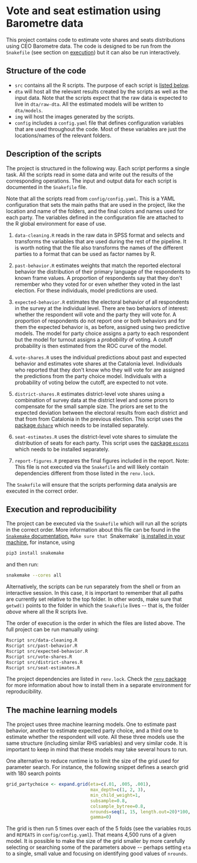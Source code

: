 # Vote and seat estimation using Barometre data

This project contains code to estimate vote shares and seats
distributions using CEO Barometre data. The code is designed to be run
from the `Snakefile` (see section on [execution](#execution)) but it
can also be run interactively.

## Structure of the code

- `src` contains all the R scripts. The purpose of each script is
  [listed below](#description-of-the-scripts).
- `dta` will host all the relevant results created by the scripts as
  well as the input data. Note that the scripts expect that the raw
  data is expected to live in `dta/raw-dta`. All the estimated models
  will be written to `dta/models`.
- `img` will host the images generated by the scripts. 
- `config` includes a `config.yaml` file that defines configuration
  variables that are used throughout the code. Most of these variables
  are just the locations/names of the relevant folders. 
  
## Description of the scripts

The project is structured in the following way. Each script performs a
single task. All the scripts read in some data and write out the
results of the corresponding operations. The input and output data for
each script is documented in the `Snakefile` file.

Note that all the scripts read from `config/config.yaml`. This is a
YAML configuration that sets the main paths that are used in the
project, like the location and name of the folders, and the final
colors and names used for each party. The variables defined in the
configuration file are attached to the R global environment for ease
of use.

1. `data-cleaning.R` reads in the raw data in SPSS format and selects
   and transforms the variables that are used during the rest of the
   pipeline. It is worth noting that the file also transforms the
   names of the different parties to a format that can be used as
   factor names by R.

2. `past-behavior.R` estimates weights that match the reported
   electoral behavior the distribution of their primary language of
   the respondents to known frame values. A proportion of respondents
   say that they don't remember who they voted for or even whether
   they voted in the last election. For these individuals, model
   predictions are used.
   
3. `expected-behavior.R` estimates the electoral behavior of all
   respondents in the survey at the individual level. There are two
   behaviors of interest: whether the respondent will vote and the
   party they will vote for. A proportion of respondents do not report
   one or both behaviors and for them the expected behavior is, as
   before, assigned using two predictive models. The model for party
   choice assigns a party to each respondent but the model for turnout
   assigns a _probability_ of voting. A cutoff probability is then
   estimated from the ROC curve of the model.
  
4. `vote-shares.R` uses the individual predictions about past and
   expected behavior and estimates vote shares at the Catalonia level.
   Individuals who reported that they don't know who they will vote
   for are assigned the predictions from the party choice model.
   Individuals with a probability of voting below the cutoff, are
   expected to not vote.

5. `district-shares.R` estimates district-level vote shares using a
   combination of survey data at the district level and some priors to
   compensate for the small sample size. The priors are set to the
   expected deviation between the electoral results from each district
   and that from from Catalonia in the previous election. This script
   uses the [package `dshare`](https://github.com/ceopinio/dshare)
   which needs to be installed separately.
  
6. `seat-estimates.R` uses the district-level vote shares to simulate
  the distribution of seats for each party. This script uses the
  [package `escons`](https://github.com/ceopinio/escons)
  which needs to be installed separately.
  
7. `report-figures.R` prepares the final figures included in the
   report. Note: This file is not executed via the `Snakefile` and
   will likely contain dependencies different from those listed in the
   `renv.lock`.
  
The `Snakefile` will ensure that the scripts performing data analysis
are executed in the correct order.

## Execution and reproducibility

The project can be executed via the `Snakefile` which will run all the
scripts in the correct order. More information about this file can be
found in the [`Snakemake`
documentation.](https://snakemake.readthedocs.io/en/stable/tutorial/short.html)
`Make sure that `Snakemake` [is installed in your
machine,](https://snakemake.readthedocs.io/en/stable/getting_started/installation.html)
for instance, using

```bash
pip3 install snakemake
```

and then run:

```bash
snakemake --cores all
```

Alternatively, the scripts can be run separately from the shell or
from an interactive session. In this case, it is important to remember
that all paths are currently set relative to the top folder. In other
words, make sure that `getwd()` points to the folder in which the
`Snakefile` lives -- that is, the folder _above_ where all the R
scripts live.

The order of execution is the order in which the files are listed
above. The full project can be run manually using:

```bash
Rscript src/data-cleaning.R
Rscript src/past-behavior.R
Rscript src/expected-behavior.R
Rscript src/vote-shares.R
Rscript src/district-shares.R
Rscript src/seat-estimates.R
```

The project dependencies are listed in `renv.lock`. Check the [`renv`
package](https://rstudio.github.io/renv/articles/renv.html) for more
information about how to install them in a separate environment for
reproducibility.

## The machine learning models

The project uses three machine learning models. One to estimate past
behavior, another to estimate expected party choice, and a third one
to estimate whether the respondent will vote. All these three models
use the same structure (including similar RHS variables) and very
similar code. It is important to keep in mind that these models may
take several hours to run. 

One alternative to reduce runtime is to limit the size of the grid used
for parameter search. For instance, the following snippet defines a
search grid with 180 search points

```r
grid_partychoice <- expand.grid(eta=c(.01, .005, .001),
                                max_depth=c(1, 2, 3),
                                min_child_weight=1,
                                subsample=0.8,
                                colsample_bytree=0.8,
                                nrounds=seq(1, 15, length.out=20)*100,
                                gamma=0)
```

The grid is then run 5 times over each of the 5 folds (see the
variables `FOLDS` and `REPEATS` in `config/config.yaml`). That means
4,500 runs of a given model. It is possible to make the size of the
grid smaller by more carefully selecting or searching some of the
parameters above -- perhaps setting `eta` to a single, small value and
focusing on identifying good values of `nrounds`.

